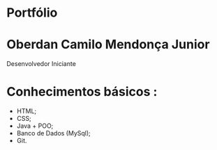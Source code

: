 # Portfólio
 
# Oberdan Camilo Mendonça Junior
  Desenvolvedor Iniciante
# 
# Conhecimentos básicos :
  * HTML;
  * CSS;
  * Java + POO;
  * Banco de Dados (MySql);
  * Git.
